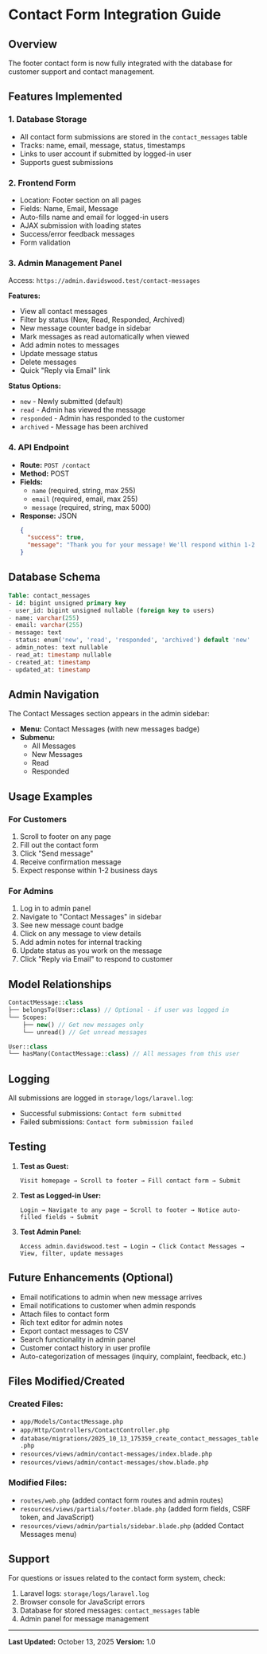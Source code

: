# Contact Form Integration Guide

## Overview
The footer contact form is now fully integrated with the database for customer support and contact management.

## Features Implemented

### 1. **Database Storage**
- All contact form submissions are stored in the `contact_messages` table
- Tracks: name, email, message, status, timestamps
- Links to user account if submitted by logged-in user
- Supports guest submissions

### 2. **Frontend Form**
- Location: Footer section on all pages
- Fields: Name, Email, Message
- Auto-fills name and email for logged-in users
- AJAX submission with loading states
- Success/error feedback messages
- Form validation

### 3. **Admin Management Panel**
Access: `https://admin.davidswood.test/contact-messages`

**Features:**
- View all contact messages
- Filter by status (New, Read, Responded, Archived)
- New message counter badge in sidebar
- Mark messages as read automatically when viewed
- Add admin notes to messages
- Update message status
- Delete messages
- Quick "Reply via Email" link

**Status Options:**
- `new` - Newly submitted (default)
- `read` - Admin has viewed the message
- `responded` - Admin has responded to the customer
- `archived` - Message has been archived

### 4. **API Endpoint**
- **Route:** `POST /contact`
- **Method:** POST
- **Fields:**
  - `name` (required, string, max 255)
  - `email` (required, email, max 255)
  - `message` (required, string, max 5000)
- **Response:** JSON
  ```json
  {
    "success": true,
    "message": "Thank you for your message! We'll respond within 1-2 business days."
  }
  ```

## Database Schema

```sql
Table: contact_messages
- id: bigint unsigned primary key
- user_id: bigint unsigned nullable (foreign key to users)
- name: varchar(255)
- email: varchar(255)
- message: text
- status: enum('new', 'read', 'responded', 'archived') default 'new'
- admin_notes: text nullable
- read_at: timestamp nullable
- created_at: timestamp
- updated_at: timestamp
```

## Admin Navigation

The Contact Messages section appears in the admin sidebar:
- **Menu:** Contact Messages (with new messages badge)
- **Submenu:**
  - All Messages
  - New Messages
  - Read
  - Responded

## Usage Examples

### For Customers
1. Scroll to footer on any page
2. Fill out the contact form
3. Click "Send message"
4. Receive confirmation message
5. Expect response within 1-2 business days

### For Admins
1. Log in to admin panel
2. Navigate to "Contact Messages" in sidebar
3. See new message count badge
4. Click on any message to view details
5. Add admin notes for internal tracking
6. Update status as you work on the message
7. Click "Reply via Email" to respond to customer

## Model Relationships

```php
ContactMessage::class
├── belongsTo(User::class) // Optional - if user was logged in
└── Scopes:
    ├── new() // Get new messages only
    └── unread() // Get unread messages

User::class
└── hasMany(ContactMessage::class) // All messages from this user
```

## Logging

All submissions are logged in `storage/logs/laravel.log`:
- Successful submissions: `Contact form submitted`
- Failed submissions: `Contact form submission failed`

## Testing

1. **Test as Guest:**
   ```
   Visit homepage → Scroll to footer → Fill contact form → Submit
   ```

2. **Test as Logged-in User:**
   ```
   Login → Navigate to any page → Scroll to footer → Notice auto-filled fields → Submit
   ```

3. **Test Admin Panel:**
   ```
   Access admin.davidswood.test → Login → Click Contact Messages → View, filter, update messages
   ```

## Future Enhancements (Optional)

- Email notifications to admin when new message arrives
- Email notifications to customer when admin responds
- Attach files to contact form
- Rich text editor for admin notes
- Export contact messages to CSV
- Search functionality in admin panel
- Customer contact history in user profile
- Auto-categorization of messages (inquiry, complaint, feedback, etc.)

## Files Modified/Created

### Created Files:
- `app/Models/ContactMessage.php`
- `app/Http/Controllers/ContactController.php`
- `database/migrations/2025_10_13_175359_create_contact_messages_table.php`
- `resources/views/admin/contact-messages/index.blade.php`
- `resources/views/admin/contact-messages/show.blade.php`

### Modified Files:
- `routes/web.php` (added contact form routes and admin routes)
- `resources/views/partials/footer.blade.php` (added form fields, CSRF token, and JavaScript)
- `resources/views/admin/partials/sidebar.blade.php` (added Contact Messages menu)

## Support

For questions or issues related to the contact form system, check:
1. Laravel logs: `storage/logs/laravel.log`
2. Browser console for JavaScript errors
3. Database for stored messages: `contact_messages` table
4. Admin panel for message management

---

**Last Updated:** October 13, 2025
**Version:** 1.0

